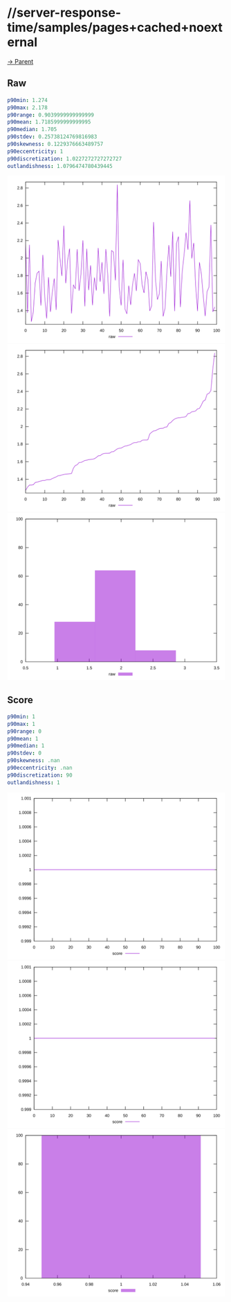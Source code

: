 
# //server-response-time/samples/pages+cached+noexternal

[→ Parent](../..)


## Raw


```yaml
p90min: 1.274
p90max: 2.178
p90range: 0.9039999999999999
p90mean: 1.7185999999999995
p90median: 1.705
p90stdev: 0.25738124769816983
p90skewness: 0.1229376663489757
p90eccentricity: 1
p90discretization: 1.0227272727272727
outlandishness: 1.0796474780439445

```

![PLOT: raw-values](./raw/values.svg)![PLOT: raw-sorted](./raw/sorted.svg)![PLOT: raw-histogram](./raw/histogram.svg)
## Score


```yaml
p90min: 1
p90max: 1
p90range: 0
p90mean: 1
p90median: 1
p90stdev: 0
p90skewness: .nan
p90eccentricity: .nan
p90discretization: 90
outlandishness: 1

```

![PLOT: score-values](./score/values.svg)![PLOT: score-sorted](./score/sorted.svg)![PLOT: score-histogram](./score/histogram.svg)